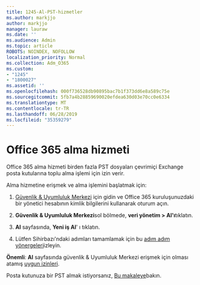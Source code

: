 ```yaml
---
title: 1245-Al-PST-hizmetler
ms.author: markjjo
author: markjjo
manager: lauraw
ms.date: ''
ms.audience: Admin
ms.topic: article
ROBOTS: NOINDEX, NOFOLLOW
localization_priority: Normal
ms.collection: Adm_O365
ms.custom:
- "1245"
- "1800027"
ms.assetid: ''
ms.openlocfilehash: 000f736528db90895bac7b1f373dd6e8a589c75e
ms.sourcegitcommit: 5fb7a4b28859690020efdea630d03e70cc0e6334
ms.translationtype: MT
ms.contentlocale: tr-TR
ms.lasthandoff: 06/28/2019
ms.locfileid: "35359279"
---
```

# <a name="office-365-import-service"></a>Office 365 alma hizmeti

Office 365 alma hizmeti birden fazla PST dosyaları çevrimiçi Exchange posta kutularına toplu alma işlemi için izin verir.

Alma hizmetine erişmek ve alma işlemini başlatmak için:

1. [Güvenlik & Uyumluluk Merkezi](https://protection.office.com) için gidin ve Office 365 kuruluşunuzdaki bir yönetici hesabının kimlik bilgilerini kullanarak oturum açın.

2. **Güvenlik & Uyumluluk Merkezi**sol bölmede, **veri yönetim > Al'ı**tıklatın.

3. **Al** sayfasında, **Yeni iş Al**' ı tıklatın.

4. Lütfen Sihirbazı'ndaki adımları tamamlamak için bu [adım adım yönergeleri](https://docs.microsoft.com/office365/securitycompliance/use-network-upload-to-import-pst-files)izleyin.

**Önemli**: **Al** sayfasında güvenlik & Uyumluluk Merkezi erişmek için olması atamış [uygun izinleri](https://docs.microsoft.com/office365/securitycompliance/use-network-upload-to-import-pst-files#before-you-begin).

Posta kutunuza bir PST almak istiyorsanız, [Bu makaleye](https://support.office.com/article/import-email-contacts-and-calendar-from-an-outlook-pst-file-431a8e9a-f99f-4d5f-ae48-ded54b3440ac)bakın.
